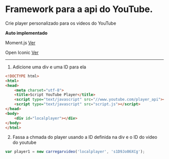 # Framework para a api do YouTube.
Crie player personalizado para os videos do YouTube

**Auto implementado**

Moment.js [Ver](https://momentjs.com)

Open Iconic [Ver](https://useiconic.com)

------

1. Adicione uma div e uma ID para ela

```html
<!DOCTYPE html>
<html>
<head>
	<meta charset="utf-8">
	<title>Script YouTube Player</title>
	<script type="text/javascript" src="//www.youtube.com/player_api"></script>
	<script type="text/javascript" src="script.js"></script>
</head>
<body>
	<div id="localplayer"></div>
</body>
</html>
```

2. Fassa a chmada do player usando a ID definida na div e o ID do video do youtube

```javascript
var player1 = new carregarvideo('localplayer', 's1D9Jo06XCg');
```

